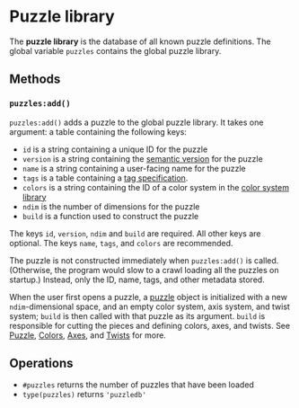 # Puzzle library

The **puzzle library** is the database of all known puzzle definitions. The global variable `puzzles` contains the global puzzle library.

## Methods

### `puzzles:add()`

`puzzles:add()` adds a puzzle to the global puzzle library. It takes one argument: a table containing the following keys:

- `id` is a string containing a unique ID for the puzzle
- `version` is a string containing the [semantic version](../versioning.md) for the puzzle
- `name` is a string containing a user-facing name for the puzzle
- `tags` is a table containing a [tag specification](../tags.md#specification).
- `colors` is a string containing the ID of a color system in the [color system library](color-system-library.md)
- `ndim` is the number of dimensions for the puzzle
- `build` is a function used to construct the puzzle

The keys `id`, `version`, `ndim` and `build` are required. All other keys are optional. The keys `name`, `tags`, and `colors` are recommended.

The puzzle is not constructed immediately when `puzzles:add()` is called. (Otherwise, the program would slow to a crawl loading all the puzzles on startup.) Instead, only the ID, name, tags, and other metadata stored.

When the user first opens a puzzle, a [puzzle](puzzle-construction/puzzle.md) object is initialized with a new `ndim`-dimensional space, and an empty color system, axis system, and twist system; `build` is then called with that puzzle as its argument. `build` is responsible for cutting the pieces and defining colors, axes, and twists. See [Puzzle](puzzle-construction/puzzle.md), [Colors](puzzle-construction/colors.md), [Axes](puzzle-construction/axes.md), and [Twists](puzzle-construction/twists.md) for more.

## Operations

- `#puzzles` returns the number of puzzles that have been loaded
- `type(puzzles)` returns `'puzzledb'`
